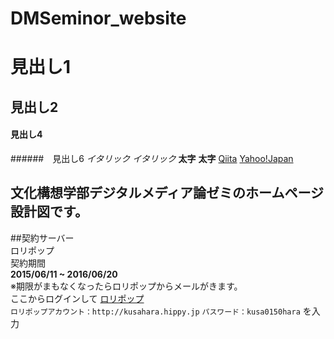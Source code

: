 # DMSeminor_website

# 見出し1
## 見出し2
#### 見出し4
######　見出し6
*イタリック*
_イタリック_
**太字**
__太字__
[Qiita](http://qiita.com/)
[Yahoo!Japan](http://www.yahoo.co.jp/)

## 文化構想学部デジタルメディア論ゼミのホームページ設計図です。

##契約サーバー  
ロリポップ  
契約期間  
**2015/06/11 ~ 2016/06/20**  
※期限がまもなくなったらロリポップからメールがきます。  
ここからログインして
[ロリポップ](https://user.lolipop.jp/)  
`ロリポップアカウント：http://kusahara.hippy.jp`
`パスワード：kusa0150hara`
を入力
